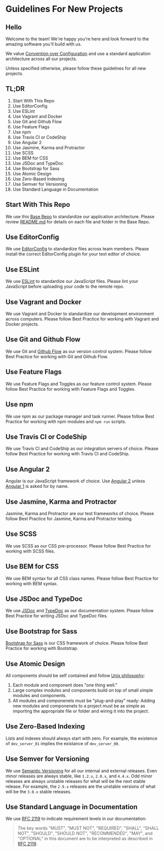# Guidelines For New Projects



## Hello
Welcome to the team! We're happy you're here and look forward to the amazing software you'll build with us.

We value [Convention over Configuration][cc] and use a standard application architecture across all our projects. 

Unless specified otherwise, please follow these guidelines for all new projects.

[cc]: https://en.wikipedia.org/wiki/Convention_over_configuration



## TL;DR
1. Start With This Repo
1. Use EditorConfig
1. Use ESLint
1. Use Vagrant and Docker
1. Use Git and Github Flow
1. Use Feature Flags
1. Use npm
1. Use Travis CI or CodeShip
1. Use Angular 2
1. Use Jasmine, Karma and Protractor
1. Use SCSS
1. Use BEM for CSS
1. Use JSDoc and TypeDoc
1. Use Bootstrap for Sass
1. Use Atomic Design
1. Use Zero-Based Indexing
1. Use Semver for Versioning
1. Use Standard Language in Documentation



## Start With This Repo
We use this [Base Repo][br] to standardize our application architecture. Please review [README.md][rm] for details on each file and folder in the Base Repo.

[br]: https://github.com/dperuo/base-repo
[rm]: https://github.com/dperuo/base-repo/blob/master/README.md



## Use EditorConfig
We use [EditorConfig][ec] to standardize files across team members. Please install the correct EditorConfig plugin for your text editor of choice.

[ec]: http://editorconfig.org/



## Use ESLint
We use [ESLint][esl] to standardize our JavaScript files. Please lint your JavaScript before uploading your code to the remote repo.

[esl]: http://eslint.org/



## Use Vagrant and Docker
We use Vagrant and Docker to standardize our development environment across computers. Please follow Best Practice for working with Vagrant and Docker projects.



## Use Git and Github Flow
We use Git and [Github Flow][ghf] as our version control system. Please follow Best Practice for working with Git and Github Flow.

[ghf]: https://github.com/dperuo/base-repo/blob/master/CONTRIBUTING.md



## Use Feature Flags
We use Feature Flags and Toggles as our feature control system. Please follow Best Practice for working with Feature Flags and Toggles.



## Use npm
We use npm as our package manager and task runner. Please follow Best Practice for working with npm modules and `npm run` scripts.



## Use Travis CI or CodeShip
We use Travis CI and CodeShip as our integration servers of choice. Please follow Best Practice for working with Travis CI and CodeShip.



## Use Angular 2
Angular is our JavaScript framework of choice. Use [Angular 2][a2] unless [Angular 1][a1] is asked for by name.

[a1]: https://angularjs.org/
[a2]: https://angular.io/



## Use Jasmine, Karma and Protractor
Jasmine, Karma and Protractor are our test frameworks of choice. Please follow Best Practice for Jasmine, Karma and Protractor testing.



## Use SCSS
We use SCSS as our CSS pre-processor. Please follow Best Practice for working with SCSS files.



## Use BEM for CSS
We use BEM syntax for all CSS class names. Please follow Best Practice for working with BEM syntax.



## Use JSDoc and TypeDoc
We use [JSDoc][jsd] and [TypeDoc][tsd] as our documentation system. Please follow Best Practice for writing JSDoc and TypeDoc files.

[jsd]: https://github.com/jsdoc3/jsdoc
[tsd]: https://github.com/TypeStrong/typedoc



## Use Bootstrap for Sass
[Bootstrap for Sass][bs] is our CSS framework of choice. Please follow Best Practice for working with Bootstrap.

[bs]: https://github.com/twbs/bootstrap-sass



## Use Atomic Design
All components should be self contained and follow [Unix philosophy][up]:

1. Each module and component does "one thing well."
1. Large complex modules and components build on top of small simple modules and components.
1. All modules and componenets must be "plug-and-play" ready: Adding new modules and componenets to a project must be as simple as importing the appropriate file or folder and wiring it into the project.

[up]: https://en.wikipedia.org/wiki/Unix_philosophy



## Use Zero-Based Indexing
Lists and indexes should always start with zero. For example, the existence of `dev_server_01` implies the existance of `dev_server_00`.



## Use Semver for Versioning
We use [Semantic Versioning][sv] for all our internal and external releases. Even minor releases are always stable, like `1.2.x`, `2.0.x`, and `4.4.x`. Odd minor releases are always unstable releases for what will be the next stable release. For example, the `2.9.x` releases are the unstable versions of what will be the `3.0.x` stable releases.

[sv]: http://semver.org/



## Use Standard Language in Documentation
We use [RFC 2119][RFC] to indicate requirement levels in our documentation:

> The key words "MUST", "MUST NOT", "REQUIRED", "SHALL", "SHALL
 NOT", "SHOULD", "SHOULD NOT", "RECOMMENDED",  "MAY", and "OPTIONAL" in this document are to be interpreted as described in [RFC 2119][RFC].

[RFC]: https://tools.ietf.org/html/rfc2119
